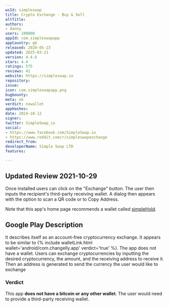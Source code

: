 ```yaml
---
wsId: simpleswap
title: Crypto Exchange - Buy & Sell
altTitle: 
authors:
- danny
users: 100000
appId: com.simpleswapapp
appCountry: gb
released: 2020-05-23
updated: 2025-03-21
version: 4.4.6
stars: 4.4
ratings: 575
reviews: 41
website: https://simpleswap.io
repository: 
issue: 
icon: com.simpleswapapp.png
bugbounty: 
meta: ok
verdict: nowallet
appHashes: 
date: 2024-10-12
signer: 
twitter: SimpleSwap_io
social:
- https://www.facebook.com/SimpleSwap.io
- https://www.reddit.com/r/simpleswapexchange
redirect_from: 
developerName: Simple Swap LTD
features: 

---
```


## Updated Review 2021-10-29

Once installed users can click on the "Exchange" button. The user then inputs the recipient's third-party receiving wallet. A dialog then appears with the option to scan a QR code or to Copy Address. 

Note that this app's home page recommends a wallet called [simpleHold](https://simplehold.io). 

## Google Play Description

It describes itself as an account-free cryptocurrency exchange. It appears to be similar to {% include walletLink.html wallet='android/com.changelly.app' verdict='true' %}. The app does not have a wallet. Users can exchange cryptocurrencies by inputting the desired cryptocurrency, the amount, and the receiving address to receive it. Then an address is generated to send the currency the user would like to exchange

### Verdict

This app **does not have a bitcoin or any other wallet**. The user would need to provide a third-party receiving wallet.

